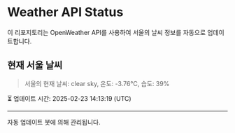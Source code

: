 
# Weather API Status

이 리포지토리는 OpenWeather API를 사용하여 서울의 날씨 정보를 자동으로 업데이트합니다.

## 현재 서울 날씨
> 서울의 현재 날씨: clear sky, 온도: -3.76°C, 습도: 39%

⏳ 업데이트 시간: 2025-02-23 14:13:19 (UTC)

---
자동 업데이트 봇에 의해 관리됩니다.
